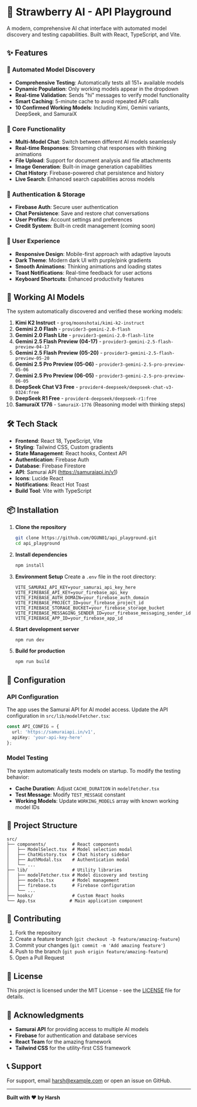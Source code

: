 # 🍓 Strawberry AI - API Playground

A modern, comprehensive AI chat interface with automated model discovery and testing capabilities. Built with React, TypeScript, and Vite.

## ✨ Features

### 🤖 **Automated Model Discovery**
- **Comprehensive Testing**: Automatically tests all 151+ available models
- **Dynamic Population**: Only working models appear in the dropdown
- **Real-time Validation**: Sends "hi" messages to verify model functionality
- **Smart Caching**: 5-minute cache to avoid repeated API calls
- **10 Confirmed Working Models**: Including Kimi, Gemini variants, DeepSeek, and SamuraiX

### 🎯 **Core Functionality**
- **Multi-Model Chat**: Switch between different AI models seamlessly
- **Real-time Responses**: Streaming chat responses with thinking animations
- **File Upload**: Support for document analysis and file attachments
- **Image Generation**: Built-in image generation capabilities
- **Chat History**: Firebase-powered chat persistence and history
- **Live Search**: Enhanced search capabilities across models

### 🔐 **Authentication & Storage**
- **Firebase Auth**: Secure user authentication
- **Chat Persistence**: Save and restore chat conversations
- **User Profiles**: Account settings and preferences
- **Credit System**: Built-in credit management (coming soon)

### 📱 **User Experience**
- **Responsive Design**: Mobile-first approach with adaptive layouts
- **Dark Theme**: Modern dark UI with purple/pink gradients
- **Smooth Animations**: Thinking animations and loading states
- **Toast Notifications**: Real-time feedback for user actions
- **Keyboard Shortcuts**: Enhanced productivity features

## 🚀 **Working AI Models**

The system automatically discovered and verified these working models:

1. **Kimi K2 Instruct** - `groq/moonshotai/kimi-k2-instruct`
2. **Gemini 2.0 Flash** - `provider3-gemini-2.0-flash`
3. **Gemini 2.0 Flash Lite** - `provider3-gemini-2.0-flash-lite`
4. **Gemini 2.5 Flash Preview (04-17)** - `provider3-gemini-2.5-flash-preview-04-17`
5. **Gemini 2.5 Flash Preview (05-20)** - `provider3-gemini-2.5-flash-preview-05-20`
6. **Gemini 2.5 Pro Preview (05-06)** - `provider3-gemini-2.5-pro-preview-05-06`
7. **Gemini 2.5 Pro Preview (06-05)** - `provider3-gemini-2.5-pro-preview-06-05`
8. **DeepSeek Chat V3 Free** - `provider4-deepseek/deepseek-chat-v3-0324:free`
9. **DeepSeek R1 Free** - `provider4-deepseek/deepseek-r1:free`
10. **SamuraiX 1776** - `SamuraiX-1776` (Reasoning model with thinking steps)

## 🛠️ **Tech Stack**

- **Frontend**: React 18, TypeScript, Vite
- **Styling**: Tailwind CSS, Custom gradients
- **State Management**: React hooks, Context API
- **Authentication**: Firebase Auth
- **Database**: Firebase Firestore
- **API**: Samurai API (https://samuraiapi.in/v1)
- **Icons**: Lucide React
- **Notifications**: React Hot Toast
- **Build Tool**: Vite with TypeScript

## 📦 **Installation**

1. **Clone the repository**
   ```bash
   git clone https://github.com/OGUN01/api_playground.git
   cd api_playground
   ```

2. **Install dependencies**
   ```bash
   npm install
   ```

3. **Environment Setup**
   Create a `.env` file in the root directory:
   ```env
   VITE_SAMURAI_API_KEY=your_samurai_api_key_here
   VITE_FIREBASE_API_KEY=your_firebase_api_key
   VITE_FIREBASE_AUTH_DOMAIN=your_firebase_auth_domain
   VITE_FIREBASE_PROJECT_ID=your_firebase_project_id
   VITE_FIREBASE_STORAGE_BUCKET=your_firebase_storage_bucket
   VITE_FIREBASE_MESSAGING_SENDER_ID=your_firebase_messaging_sender_id
   VITE_FIREBASE_APP_ID=your_firebase_app_id
   ```

4. **Start development server**
   ```bash
   npm run dev
   ```

5. **Build for production**
   ```bash
   npm run build
   ```

## 🔧 **Configuration**

### API Configuration
The app uses the Samurai API for AI model access. Update the API configuration in `src/lib/modelFetcher.tsx`:

```typescript
const API_CONFIG = {
  url: 'https://samuraiapi.in/v1',
  apiKey: 'your-api-key-here'
};
```

### Model Testing
The system automatically tests models on startup. To modify the testing behavior:

- **Cache Duration**: Adjust `CACHE_DURATION` in `modelFetcher.tsx`
- **Test Message**: Modify `TEST_MESSAGE` constant
- **Working Models**: Update `WORKING_MODELS` array with known working model IDs

## 📁 **Project Structure**

```
src/
├── components/          # React components
│   ├── ModelSelect.tsx  # Model selection modal
│   ├── ChatHistory.tsx  # Chat history sidebar
│   ├── AuthModal.tsx    # Authentication modal
│   └── ...
├── lib/                 # Utility libraries
│   ├── modelFetcher.tsx # Model discovery and testing
│   ├── models.tsx       # Model management
│   ├── firebase.ts      # Firebase configuration
│   └── ...
├── hooks/               # Custom React hooks
└── App.tsx             # Main application component
```

## 🤝 **Contributing**

1. Fork the repository
2. Create a feature branch (`git checkout -b feature/amazing-feature`)
3. Commit your changes (`git commit -m 'Add amazing feature'`)
4. Push to the branch (`git push origin feature/amazing-feature`)
5. Open a Pull Request

## 📄 **License**

This project is licensed under the MIT License - see the [LICENSE](LICENSE) file for details.

## 🙏 **Acknowledgments**

- **Samurai API** for providing access to multiple AI models
- **Firebase** for authentication and database services
- **React Team** for the amazing framework
- **Tailwind CSS** for the utility-first CSS framework

## 📞 **Support**

For support, email harsh@example.com or open an issue on GitHub.

---

**Built with ❤️ by Harsh**
